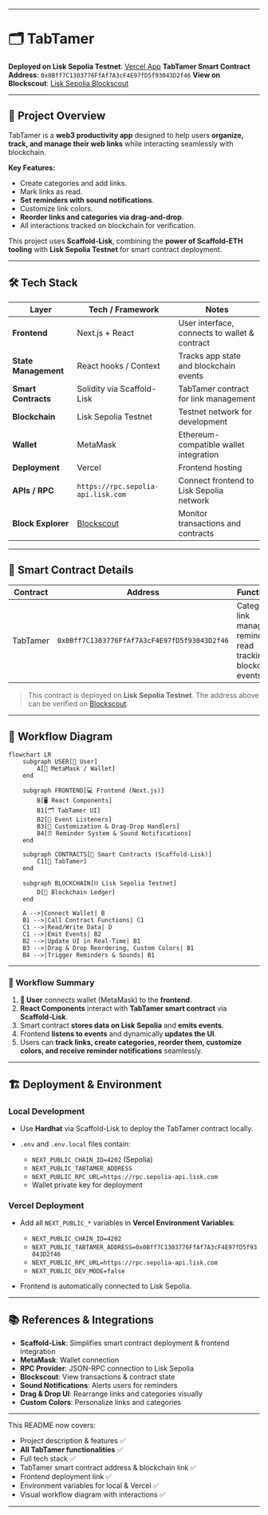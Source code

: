 

---

# 🗂️ TabTamer

**Deployed on Lisk Sepolia Testnet**: [Vercel App](https://tab-tamer-lisk-nextjs.vercel.app/)
**TabTamer Smart Contract Address**: `0x0Bff7C1303776FfAf7A3cF4E97fD5f93043D2f46`
**View on Blockscout**: [Lisk Sepolia Blockscout](https://sepolia-blockscout.lisk.com/address/0x9Df44D4f5BC6F05248Af8E2d6dBbdaA002860dFC?tab=txs)

---

## 📝 Project Overview

TabTamer is a **web3 productivity app** designed to help users **organize, track, and manage their web links** while interacting seamlessly with blockchain.

**Key Features:**

* Create categories and add links.
* Mark links as read.
* **Set reminders with sound notifications**.
* Customize link colors.
* **Reorder links and categories via drag-and-drop**.
* All interactions tracked on blockchain for verification.

This project uses **Scaffold-Lisk**, combining the **power of Scaffold-ETH tooling** with **Lisk Sepolia Testnet** for smart contract deployment.

---

## 🛠️ Tech Stack

| Layer                | Tech / Framework                                   | Notes                                         |
| -------------------- | -------------------------------------------------- | --------------------------------------------- |
| **Frontend**         | Next.js + React                                    | User interface, connects to wallet & contract |
| **State Management** | React hooks / Context                              | Tracks app state and blockchain events        |
| **Smart Contracts**  | Solidity via Scaffold-Lisk                         | TabTamer contract for link management         |
| **Blockchain**       | Lisk Sepolia Testnet                               | Testnet network for development               |
| **Wallet**           | MetaMask                                           | Ethereum-compatible wallet integration        |
| **Deployment**       | Vercel                                             | Frontend hosting                              |
| **APIs / RPC**       | `https://rpc.sepolia-api.lisk.com`                 | Connect frontend to Lisk Sepolia network      |
| **Block Explorer**   | [Blockscout](https://sepolia-blockscout.lisk.com/) | Monitor transactions and contracts            |

---

## 🔗 Smart Contract Details

| Contract | Address                                      | Functionality                                                           |
| -------- | -------------------------------------------- | ----------------------------------------------------------------------- |
| TabTamer | `0x0Bff7C1303776FfAf7A3cF4E97fD5f93043D2f46` | Category & link management, reminders, read tracking, blockchain events |

> This contract is deployed on **Lisk Sepolia Testnet**. The address above can be verified on [Blockscout](https://sepolia-blockscout.lisk.com/).

---

## 🚀 Workflow Diagram

```mermaid
flowchart LR
    subgraph USER[👤 User]
        A[💼 MetaMask / Wallet]
    end

    subgraph FRONTEND[💻 Frontend (Next.js)]
        B[🖥️ React Components]
        B1[🗂️ TabTamer UI]
        B2[🔔 Event Listeners]
        B3[🎨 Customization & Drag-Drop Handlers]
        B4[⏰ Reminder System & Sound Notifications]
    end

    subgraph CONTRACTS[📜 Smart Contracts (Scaffold-Lisk)]
        C1[🔗 TabTamer]
    end

    subgraph BLOCKCHAIN[⛓️ Lisk Sepolia Testnet]
        D[📖 Blockchain Ledger]
    end

    A -->|Connect Wallet| B
    B1 -->|Call Contract Functions| C1
    C1 -->|Read/Write Data| D
    C1 -->|Emit Events| B2
    B2 -->|Update UI in Real-Time| B1
    B3 -->|Drag & Drop Reordering, Custom Colors| B1
    B4 -->|Trigger Reminders & Sounds| B1
```

---

### 🔹 Workflow Summary

1. **👤 User** connects wallet (MetaMask) to the **frontend**.
2. **React Components** interact with **TabTamer smart contract** via **Scaffold-Lisk**.
3. Smart contract **stores data on Lisk Sepolia** and **emits events**.
4. Frontend **listens to events** and dynamically **updates the UI**.
5. Users can **track links, create categories, reorder them, customize colors, and receive reminder notifications** seamlessly.

---

## 🏗️ Deployment & Environment

### Local Development

* Use **Hardhat** via Scaffold-Lisk to deploy the TabTamer contract locally.
* `.env` and `.env.local` files contain:

  * `NEXT_PUBLIC_CHAIN_ID=4202` (Sepolia)
  * `NEXT_PUBLIC_TABTAMER_ADDRESS`
  * `NEXT_PUBLIC_RPC_URL=https://rpc.sepolia-api.lisk.com`
  * Wallet private key for deployment

### Vercel Deployment

* Add all `NEXT_PUBLIC_*` variables in **Vercel Environment Variables**:

  * `NEXT_PUBLIC_CHAIN_ID=4202`
  * `NEXT_PUBLIC_TABTAMER_ADDRESS=0x0Bff7C1303776FfAf7A3cF4E97fD5f93043D2f46`
  * `NEXT_PUBLIC_RPC_URL=https://rpc.sepolia-api.lisk.com`
  * `NEXT_PUBLIC_DEV_MODE=false`

* Frontend is automatically connected to Lisk Sepolia.

---

## 📚 References & Integrations

* **Scaffold-Lisk**: Simplifies smart contract deployment & frontend integration
* **MetaMask**: Wallet connection
* **RPC Provider**: JSON-RPC connection to Lisk Sepolia
* **Blockscout**: View transactions & contract state
* **Sound Notifications**: Alerts users for reminders
* **Drag & Drop UI**: Rearrange links and categories visually
* **Custom Colors**: Personalize links and categories

---

This README now covers:

* Project description & features ✅
* **All TabTamer functionalities** ✅
* Full tech stack ✅
* TabTamer smart contract address & blockchain link ✅
* Frontend deployment link ✅
* Environment variables for local & Vercel ✅
* Visual workflow diagram with interactions ✅

---


